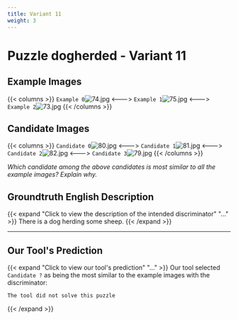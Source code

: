 ```yaml
---
title: Variant 11
weight: 3
---
```


# Puzzle dogherded - Variant 11

## Example Images
{{< columns >}}
`Example 0`![74.jpg](/natscene-data/images/74.jpg)
<--->
`Example 1`![75.jpg](/natscene-data/images/75.jpg)
<--->
`Example 2`![73.jpg](/natscene-data/images/73.jpg)
{{< /columns >}}

## Candidate Images
{{< columns >}}
`Candidate 0`![80.jpg](/natscene-data/images/80.jpg)
<--->
`Candidate 1`![81.jpg](/natscene-data/images/81.jpg)
<--->
`Candidate 2`![82.jpg](/natscene-data/images/82.jpg)
<--->
`Candidate 3`![79.jpg](/natscene-data/images/79.jpg)
{{< /columns >}}

*Which candidate among the above candidates is most similar to all the example images? Explain why.*

## Groundtruth English Description

{{< expand "Click to view the description of the intended discriminator" "..." >}}
There is a dog herding some sheep.
{{< /expand >}}

---



## Our Tool's Prediction

{{< expand "Click to view our tool's prediction" "..." >}}
Our tool selected `Candidate ?` as being the most similar to the example images with the discriminator:
```plaintext
The tool did not solve this puzzle
```
{{< /expand >}}
